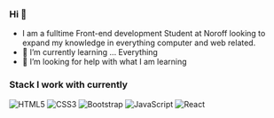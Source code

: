 ### Hi 👋
- I am a fulltime Front-end development Student at Noroff
  looking to expand my knowledge in everything computer and web related.
- 🌱 I’m currently learning ... Everything
- 🤔 I’m looking for help with what I am learning
### Stack I work with currently
![HTML5](https://img.shields.io/badge/-HTML5-yellow?style=flat-circle&logo=html5)
![CSS3](https://img.shields.io/badge/-CSS3-yellow?style=flat-circle&logo=css3)
![Bootstrap](https://img.shields.io/badge/-Bootstrap-yellow?style=flat-circle&logo=bootstrap)
![JavaScript](https://img.shields.io/badge/-JavaScript-yellow?style=flat-circle&logo=javascript)
![React](https://img.shields.io/badge/-React-000?&logo=React)
<!--
**PJLUDVIGSEN/PJLUDVIGSEN** is a ✨ _special_ ✨ repository because its `README.md` (this file) appears on your GitHub profile.


- 🌱 I’m currently learning ... Everything
- 🤔 I’m looking for help with what I am learning
-->
